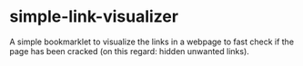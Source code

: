 # simple-link-visualizer
A simple bookmarklet to visualize the links in a webpage to fast check if the page has been cracked (on this regard: hidden unwanted links).
